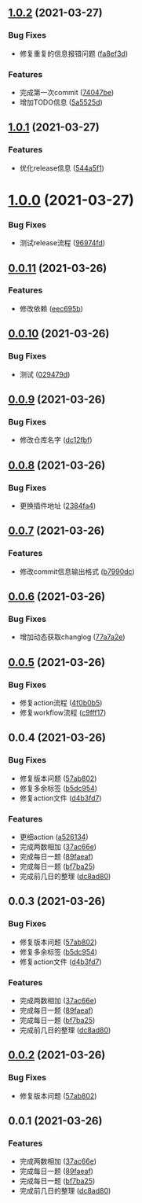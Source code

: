 ## [1.0.2](https://github.com/liuqh0609/algorithm/compare/v1.0.1...v1.0.2) (2021-03-27)


### Bug Fixes

* 修复重复的信息报错问题 ([fa8ef3d](https://github.com/liuqh0609/algorithm/commit/fa8ef3ddeba9966927c235f7579c1e43b45fcea6))


### Features

* 完成第一次commit ([74047be](https://github.com/liuqh0609/algorithm/commit/74047beaefb19b87bd20045e08e78fd6601e6a35))
* 增加TODO信息 ([5a5525d](https://github.com/liuqh0609/algorithm/commit/5a5525d56cfbed2fbaa8793de996e7ad6e88ba95))

## [1.0.1](https://github.com/liuqh0609/algorithm/compare/v1.0.0...v1.0.1) (2021-03-27)


### Features

* 优化release信息 ([544a5f1](https://github.com/liuqh0609/algorithm/commit/544a5f16c34285d8c72d75942d450130ef4e29ae))

# [1.0.0](https://github.com/liuqh0609/algorithm/compare/v0.0.11...v1.0.0) (2021-03-27)


### Bug Fixes

* 测试release流程 ([96974fd](https://github.com/liuqh0609/algorithm/commit/96974fd2472d2063362f66cda0120502b4ea8cde))

## [0.0.11](https://github.com/liuqh0609/algorithm/compare/v0.0.10...v0.0.11) (2021-03-26)


### Features

* 修改依赖 ([eec695b](https://github.com/liuqh0609/algorithm/commit/eec695b88b1b4b3c8955db649b724bcc30a8011f))

## [0.0.10](https://github.com/liuqh0609/algorithm/compare/v0.0.9...v0.0.10) (2021-03-26)


### Bug Fixes

* 测试 ([029479d](https://github.com/liuqh0609/algorithm/commit/029479d782bf80d3a8272e305d38f6a57d7d277d))

## [0.0.9](https://github.com/liuqh0609/algorithm/compare/v0.0.8...v0.0.9) (2021-03-26)


### Bug Fixes

* 修改仓库名字 ([dc12fbf](https://github.com/liuqh0609/algorithm/commit/dc12fbf3b38a04911572f37354ae2342df303abb))

## [0.0.8](https://github.com/liuqh0609/algorithm/compare/v0.0.7...v0.0.8) (2021-03-26)


### Bug Fixes

* 更换插件地址 ([2384fa4](https://github.com/liuqh0609/algorithm/commit/2384fa4c05ef2615f6a75c500d1a845dc45de256))

## [0.0.7](https://github.com/liuqh0609/algorithm/compare/v0.0.6...v0.0.7) (2021-03-26)


### Features

* 修改commit信息输出格式 ([b7990dc](https://github.com/liuqh0609/algorithm/commit/b7990dc171cbccc2de7b1ec99a03ef7745208595))

## [0.0.6](https://github.com/liuqh0609/algorithm/compare/v0.0.5...v0.0.6) (2021-03-26)


### Bug Fixes

* 增加动态获取changlog ([77a7a2e](https://github.com/liuqh0609/algorithm/commit/77a7a2eac0c750be696ad2f9cfcd536364d6b235))

## [0.0.5](https://github.com/liuqh0609/algorithm/compare/v0.0.4...v0.0.5) (2021-03-26)


### Bug Fixes

* 修复action流程 ([4f0b0b5](https://github.com/liuqh0609/algorithm/commit/4f0b0b576c493eaeee9c197f3b2c321a2e21daf2))
* 修复workflow流程 ([c9fff17](https://github.com/liuqh0609/algorithm/commit/c9fff173129cb4a8c25fa9baa67b2382b5845b7f))

## 0.0.4 (2021-03-26)


### Bug Fixes

* 修复版本问题 ([57ab802](https://github.com/liuqh0609/algorithm/commit/57ab80299d61da0f907621735ce3b7898c1ca6fe))
* 修复多余标签 ([b5dc954](https://github.com/liuqh0609/algorithm/commit/b5dc954dae22cbc4e29d65b114933f269cdff544))
* 修复action文件 ([d4b3fd7](https://github.com/liuqh0609/algorithm/commit/d4b3fd72245143d87fbb2beb9db2de34bf96438f))


### Features

* 更细action ([a526134](https://github.com/liuqh0609/algorithm/commit/a52613447583caa3bf876cda5f28980cdbdcd055))
* 完成两数相加 ([37ac66e](https://github.com/liuqh0609/algorithm/commit/37ac66e05f7c8f2e364bad2e324b114cf44ce435))
* 完成每日一题 ([89faeaf](https://github.com/liuqh0609/algorithm/commit/89faeafecde3e4c0d7262d70d75188f285cadf70))
* 完成每日一题 ([bf7ba25](https://github.com/liuqh0609/algorithm/commit/bf7ba25e346905c686f855413d2c0f7b6980fd1a))
* 完成前几日的整理 ([dc8ad80](https://github.com/liuqh0609/algorithm/commit/dc8ad80d9377f447f6a68a1e8b3ed1c81c3677a5))

## 0.0.3 (2021-03-26)


### Bug Fixes

* 修复版本问题 ([57ab802](https://github.com/liuqh0609/algorithm/commit/57ab80299d61da0f907621735ce3b7898c1ca6fe))
* 修复多余标签 ([b5dc954](https://github.com/liuqh0609/algorithm/commit/b5dc954dae22cbc4e29d65b114933f269cdff544))
* 修复action文件 ([d4b3fd7](https://github.com/liuqh0609/algorithm/commit/d4b3fd72245143d87fbb2beb9db2de34bf96438f))


### Features

* 完成两数相加 ([37ac66e](https://github.com/liuqh0609/algorithm/commit/37ac66e05f7c8f2e364bad2e324b114cf44ce435))
* 完成每日一题 ([89faeaf](https://github.com/liuqh0609/algorithm/commit/89faeafecde3e4c0d7262d70d75188f285cadf70))
* 完成每日一题 ([bf7ba25](https://github.com/liuqh0609/algorithm/commit/bf7ba25e346905c686f855413d2c0f7b6980fd1a))
* 完成前几日的整理 ([dc8ad80](https://github.com/liuqh0609/algorithm/commit/dc8ad80d9377f447f6a68a1e8b3ed1c81c3677a5))

## [0.0.2](https://github.com/liuqh0609/algorithm/compare/v0.0.1...v0.0.2) (2021-03-26)


### Bug Fixes

* 修复版本问题 ([57ab802](https://github.com/liuqh0609/algorithm/commit/57ab80299d61da0f907621735ce3b7898c1ca6fe))

## 0.0.1 (2021-03-26)


### Features

* 完成两数相加 ([37ac66e](https://github.com/liuqh0609/algorithm/commit/37ac66e05f7c8f2e364bad2e324b114cf44ce435))
* 完成每日一题 ([89faeaf](https://github.com/liuqh0609/algorithm/commit/89faeafecde3e4c0d7262d70d75188f285cadf70))
* 完成每日一题 ([bf7ba25](https://github.com/liuqh0609/algorithm/commit/bf7ba25e346905c686f855413d2c0f7b6980fd1a))
* 完成前几日的整理 ([dc8ad80](https://github.com/liuqh0609/algorithm/commit/dc8ad80d9377f447f6a68a1e8b3ed1c81c3677a5))


